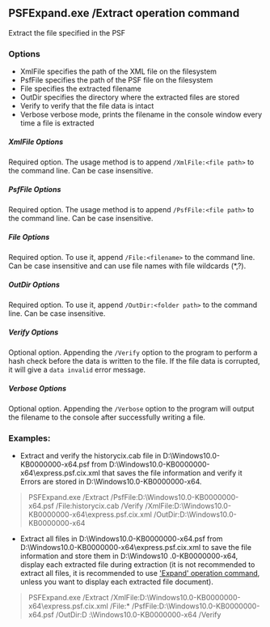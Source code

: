 ## PSFExpand.exe /Extract operation command
Extract the file specified in the PSF
### Options
- XmlFile specifies the path of the XML file on the filesystem
- PsfFile specifies the path of the PSF file on the filesystem
- File specifies the extracted filename
- OutDir specifies the directory where the extracted files are stored
- Verify to verify that the file data is intact
- Verbose verbose mode, prints the filename in the console window every time a file is extracted
##### XmlFile Options
Required option. The usage method is to append `/XmlFile:<file path>` to the command line. Can be case insensitive.
##### PsfFile Options
Required option. The usage method is to append `/PsfFile:<file path>` to the command line. Can be case insensitive.
##### File Options
Required option. To use it, append `/File:<filename>` to the command line. Can be case insensitive and can use file names with file wildcards (\*,?).
##### OutDir Options
Required option. To use it, append `/OutDir:<folder path>` to the command line. Can be case insensitive.
##### Verify Options
Optional option. Appending the `/Verify` option to the program to perform a hash check before the data is written to the file. If the file data is corrupted, it will give a `data invalid` error message.
##### Verbose Options
Optional option. Appending the `/Verbose` option to the program will output the filename to the console after successfully writing a file.
### Examples:
- Extract and verify the historycix.cab file in D:\Windows10.0-KB0000000-x64.psf from D:\Windows10.0-KB0000000-x64\express.psf.cix.xml that saves the file information and verify it Errors are stored in D:\Windows10.0-KB0000000-x64.
>PSFExpand.exe /Extract /PsfFile:D:\Windows10.0-KB0000000-x64.psf /File:historycix.cab /Verify /XmlFile:D:\Windows10.0-KB0000000-x64\express.psf.cix.xml /OutDir:D:\Windows10.0-KB0000000-x64

- Extract all files in D:\Windows10.0-KB0000000-x64.psf from D:\Windows10.0-KB0000000-x64\express.psf.cix.xml to save the file information and store them in D:\Windows10 .0-KB0000000-x64, display each extracted file during extraction (it is not recommended to extract all files, it is recommended to use ['Expand' operation command](Expand_en.md), unless you want to display each extracted file document).
>PSFExpand.exe /Extract /XmlFile:D:\Windows10.0-KB0000000-x64\express.psf.cix.xml /File:* /PsfFile:D:\Windows10.0-KB0000000-x64.psf /OutDir:D :\Windows10.0-KB0000000-x64 /Verify